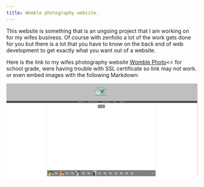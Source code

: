 ```yaml
---
title: Womble photography website.
---
```


This website is something that is an ungoing project that I am working on for my wifes business.
Of course with zenfolio a lot of the work gets done for you but there is a lot that you have to know on the back end of web development to 
get exactly what you want out of a website.

Here is the link to my wifes photography website [Womble Photo](http://womblephoto.com/)<< for school grade, were having trouble with SSL certificate so link may not work.
or even embed images with the following Markdown:

![Womble Website](./assests/website.JPG)
